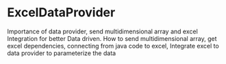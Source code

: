 # ExcelDataProvider
Importance of data provider, send  multidimensional array and excel Integration for  better Data driven. How to send multidimensional array, get excel dependencies, connecting from java code to excel, Integrate excel to data provider to parameterize the data
